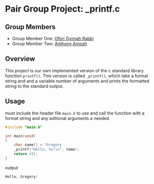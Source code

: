 # Pair Group Project: _printf.c

## Group Members

- Group Member One: [Ofori Gyimah Rabbi](https://github.com/oforigyimah)
- Group Member Two: [Anthony Amoah](https://github.com/anthony4m)


## Overview

This project is our own implemented version of the c standard library function `printf()`.
This version is called `_printf()`, which take a format string and and a variable number of arguments and prints the formatted string to the standard output.

## Usage

must include the header file `main.h` to use and call the function with a format string and any aditional arguments a needed.

```c
#include "main.h"

int main(void)
{
	char name[] = "Gregory	
	_printf("Hello, %s!\n", name);
	return (0);
}

```
output
```c
Hello, Gregory!
